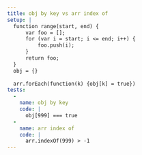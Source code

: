 ```yaml
---
title: obj by key vs arr index of
setup: |
  function range(start, end) {
      var foo = [];
      for (var i = start; i <= end; i++) {
          foo.push(i);
      }
      return foo;
  }
  obj = {}
  
  arr.forEach(function(k) {obj[k] = true})
tests:
  -
    name: obj by key
    code: |
      obj[999] === true
  -
    name: arr index of
    code: |
      arr.indexOf(999) > -1
---
```


